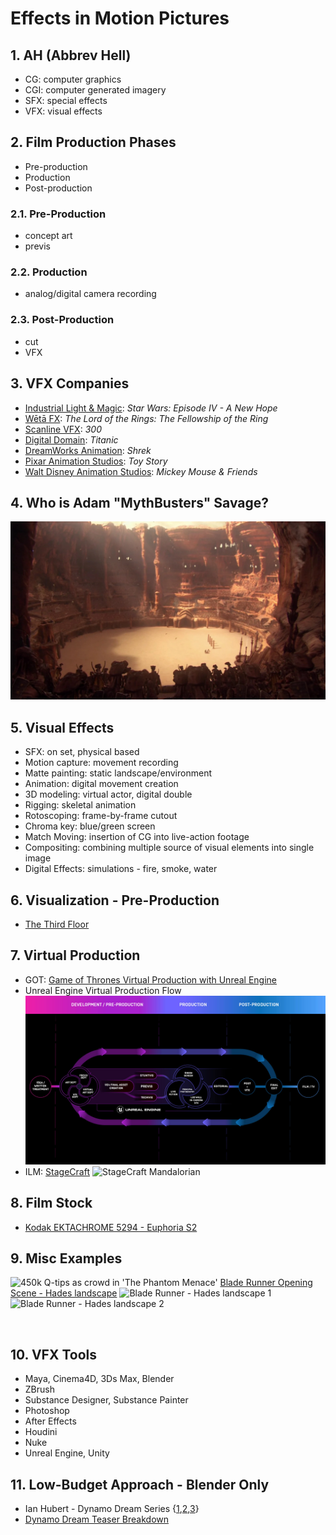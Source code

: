 <style>
  .page-header {
    background-image: none;
  }


  .comparison-widget {
    display: inline-block;
    max-width: 100%;
    max-height: 100%;
    position: relative;
    overflow: hidden;
    vertical-align: top;
    cursor: pointer;
    -webkit-user-select: none;
    -moz-user-select: none;
    -ms-user-select: none;
    user-select: none;
  }
  .comparison-widget * {
    -webkit-box-sizing: border-box;
    -moz-box-sizing: border-box;
    box-sizing: border-box;
  }
  .comparison-widget:hover .comparison-separator {
    opacity: 1;
  }
  .comparison-widget:hover .comparison-control {
    opacity: 1;
  }
  .comparison-widget:hover .comparison-control:before,
  .comparison-widget:hover .comparison-control:after {
    opacity: 1;
  }
  .comparison-widget--hidden {
    opacity: 0;
  }
  .comparison-item {
    height: 100%;
    width: 100%;
    background: #FFF;
  }
  .comparison-item--first {
    position: absolute;
    top: 0;
    left: 0;
    z-index: 2;
  }
  .comparison-item__content {
    height: 100%;
    overflow: hidden;
    position: relative;
  }
  .comparison-item__content:hover .comparison-item__label {
    background: #FFF;
  }
  .comparison-item--first .comparison-image {
    width: auto;
    max-width: none;
    position: absolute;
    left: 0;
    top: 0;
  }
  .comparison-item__image {
    display: block;
    max-width: 100%;
    -webkit-user-drag: none;
  }
  .comparison-item--first .comparison-item__label {
    left: 0;
    right: inherit;
  }
  .comparison-item__label {
    padding: 7px 10px;
    position: absolute;
    top: 0;
    right: 0;
    text-transform: uppercase;
    font-family: Verdana, sans-serif;
    font-size: 11px;
    color: #222;
    background: rgba(255, 255, 255, 0.65);
    z-index: 1;
    -webkit-transition: background-color 300ms linear;
    -moz-transition: background-color 300ms linear;
    transition: background-color 300ms linear;
  }
  .comparison-separator {
    width: 2px;
    height: 100%;
    position: absolute;
    right: -1px;
    top: 0;
    z-index: 10;
    background: #FFF;
    cursor: pointer;
    opacity: 0.7;
  }
  .comparison-control {
    width: 12px;
    height: 12px;
    margin-top: -6px;
    margin-left: -6px;
    position: absolute;
    top: 50%;
    left: 50%;
    background: #FFF;
    border-radius: 100%;
    opacity: 0.7;
  }
  .comparison-control:before,
  .comparison-control:after {
    content: '';
    display: block;
    width: 12px;
    height: 20px;
    margin-top: -10px;
    position: absolute;
    top: 50%;
    background: url('arrow.png') 0 0 no-repeat;
  }
  .comparison-control:before {
    left: -15px;
  }
  .comparison-control:after {
    right: -15px;
    background-position: -12px 0px;
  }
  .comparison-control__mask {
    width: 50px;
    height: 40px;
    position: absolute;
    top: -15px;
    left: -18px;
    background: #FFF;
    opacity: 0;
  }


</style>

<script src="assets/vfx/ImageComparison.js"></script>

# Effects in Motion Pictures

## 1. AH (Abbrev Hell)
- CG: computer graphics
- CGI: computer generated imagery
- SFX: special effects
- VFX: visual effects

## 2. Film Production Phases
- Pre-production
- Production
- Post-production

### 2.1. Pre-Production
- concept art
- previs

### 2.2. Production
- analog/digital camera recording

### 2.3. Post-Production
- cut
- VFX

## 3. VFX Companies
- [Industrial Light & Magic](https://www.ilm.com/): *Star Wars: Episode IV - A New Hope*
- [Wētā FX](https://www.wetafx.co.nz/): *The Lord of the Rings: The Fellowship of the Ring*
- [Scanline VFX](https://www.scanlinevfx.com/reels/): *300*
- [Digital Domain](https://digitaldomain.com/): *Titanic*
- [DreamWorks Animation](https://pibfyc.dreamworks.com/?slug=videos&type=page&id=242): *Shrek*
- [Pixar Animation Studios](https://www.pixar.com/feature-films-launch): *Toy Story*
- [Walt Disney Animation Studios](https://disneyanimation.com/): *Mickey Mouse & Friends*

## 4. Who is Adam "MythBusters" Savage?
![Petranaki Arena - Geonosis](images/vfx/Geonosis_arena.jpg)

## 5. Visual Effects
- SFX: on set, physical based
- Motion capture: movement recording
- Matte painting: static landscape/environment
- Animation: digital movement creation
- 3D modeling: virtual actor, digital double
- Rigging: skeletal animation
- Rotoscoping: frame-by-frame cutout
- Chroma key: blue/green screen
- Match Moving: insertion of CG into live-action footage
- Compositing: combining multiple source of visual elements into single image
- Digital Effects: simulations - fire, smoke, water

## 6. Visualization - Pre-Production
- [The Third Floor](https://thethirdfloorinc.com/reels/#highlights)

## 7. Virtual Production
- GOT: [Game of Thrones Virtual Production with Unreal Engine](https://www.unrealengine.com/en-US/spotlights/virtual-production-on-the-battlegrounds-of-game-of-thrones)
- Unreal Engine Virtual Production Flow
![Unreal Engine Virtual Production Flow](images/vfx/ue_virtual_production_flow.jpg)
- ILM: [StageCraft](https://www.ilm.com/stagecraft/)
![StageCraft Mandalorian](https://www.ilm.com/wp-content/uploads/2021/03/StageCraftLED-Mandalorian2.jpg)

## 8. Film Stock
- [Kodak EKTACHROME 5294 - Euphoria S2](https://www.kodak.com/en/motion/blog-post/euphoria)

## 9. Misc Examples
![450k Q-tips as crowd in 'The Phantom Menace'](https://pbs.twimg.com/media/E3uHhYnX0AIgS0p.jpg)
[Blade Runner Opening Scene - Hades landscape](https://youtu.be/nFVcdKa0M9E)
![Blade Runner - Hades landscape 1](https://xos-prod-media.s3.amazonaws.com/media/collection/image/P180583_G294.jpg.1920x1920_q85.jpg?AWSAccessKeyId=AKIA5NFUCQMTFXEBPVO5&Signature=9DXP%2B7yXtECtJCVWzC5p5H8S0Ck%3D&Expires=1683032684)
![Blade Runner - Hades landscape 2](https://acmi-website-media-prod.s3.ap-southeast-2.amazonaws.com/media/original_images/P180575_G286.jpg.1200x1200_q85.jpg)
<div class="js-comparison-container">
  <img class="comparison-image" src="https://www.fxguide.com/wp-content/uploads/2016/05/CAPCW_TTF__TC0903_PLATE-830x437.jpg" alt="">
  <img class="comparison-image" src="https://www.fxguide.com/wp-content/uploads/2016/05/CAPCW_TTF_TC0903_POSTVIS-830x436.jpg" alt="">
</div>
<script>
new ImageComparison({
    container: containerSelector,
    data: [
      {
        image: images[0],
        label: 'before'
      },
      {
        image: images[1],
        label: 'after'
      }
    ],
});
</script>

## 10. VFX Tools
- Maya, Cinema4D, 3Ds Max, Blender
- ZBrush
- Substance Designer, Substance Painter
- Photoshop
- After Effects
- Houdini
- Nuke
- Unreal Engine, Unity

## 11. Low-Budget Approach - Blender Only
- Ian Hubert - Dynamo Dream Series {[1](https://youtu.be/LsGZ_2RuJ2A),[2](https://youtu.be/xlqhdaLhRVY),[3](https://youtu.be/JM_WPiT6NRQ)}
- [Dynamo Dream Teaser Breakdown](https://youtu.be/FFJ_THGj72U)
